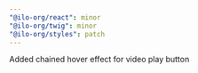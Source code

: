 ```yaml
---
"@ilo-org/react": minor
"@ilo-org/twig": minor
"@ilo-org/styles": patch
---
```


Added chained hover effect for video play button
